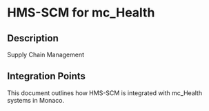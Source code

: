 # HMS-SCM for mc_Health

## Description

Supply Chain Management

## Integration Points

This document outlines how HMS-SCM is integrated with mc_Health systems in Monaco.
